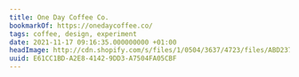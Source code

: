 ```yaml
---
title: One Day Coffee Co.
bookmarkOf: https://onedaycoffee.co/
tags: coffee, design, experiment
date: 2021-11-17 09:16:35.000000000 +01:00
headImage: http://cdn.shopify.com/s/files/1/0504/3637/4723/files/ABD2370C-D5DB-4220-94C9-DFE97FFB76C1_900x_1080x_60d18271-b05b-4810-9bf1-a2c2fd6a7ab3.jpg?v=1623151421
uuid: E61CC1BD-A2E8-4142-9DD3-A7504FA05CBF
---
```


